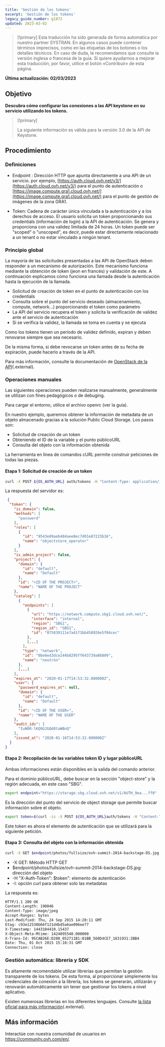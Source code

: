 ```yaml
---
title: 'Gestión de los tokens'
excerpt: 'Gestión de los tokens'
legacy_guide_number: g1872
updated: 2023-03-02
---
```


> [!primary]
> Esta traducción ha sido generada de forma automática por nuestro partner SYSTRAN. En algunos casos puede contener términos imprecisos, como en las etiquetas de los botones o los detalles técnicos. En caso de duda, le recomendamos que consulte la versión inglesa o francesa de la guía. Si quiere ayudarnos a mejorar esta traducción, por favor, utilice el botón «Contribuir» de esta página.
> 

**Última actualización: 02/03/2023**

## Objetivo

**Descubra cómo configurar las conexiones a las API keystone en su servicio utilizando los tokens.**

> [!primary]
>
> La siguiente información es válida para la versión 3.0 de la API de
> Keystone.
> 

## Procedimiento

### Definiciones
- Endpoint : Dirección HTTP que apunta directamente a una API de un servicio. por ejemplo, [https://auth.cloud.ovh.net/v3/](https://auth.cloud.ovh.net/v3/) para el punto de autenticación o [https://image.compute.gra1.cloud.ovh.net/](https://image.compute.gra1.cloud.ovh.net/) para el punto de gestión de imágenes de la zona GRA1.

- Token: Cadena de carácter única vinculada a la autenticación y a los derechos de acceso. El usuario solicita un token proporcionando sus credentials (información de login) a la API de autenticación. Se genera y proporciona con una validez limitada de 24 horas. Un token puede ser "scoped" o "unscoped", es decir, puede estar directamente relacionado a un tenant o no estar vinculado a ningún tenant.


### Principio global
La mayoría de las solicitudes presentadas a las API de OpenStack deben responder a un mecanismo de autorización. Este mecanismo funciona mediante la obtención de token (jeon en francés) y validación de este. A continuación explicamos cómo funciona una llamada desde la autenticación hasta la ejecución de la llamada.

- Solicitud de creación de token en el punto de autenticación con los credentials
- Consulta sobre el punto del servicio deseado (almacenamiento, compute, network...) proporcionando el token como parámetro
- La API del servicio recupera el token y solicita la verificación de validez ante el servicio de autenticación
- Si se verifica la validez, la llamada se toma en cuenta y se ejecuta

Como los tokens tienen un período de validez definido, expiran y deben renovarse siempre que sea necesario.

De la misma forma, si debe revocarse un token antes de su fecha de expiración, puede hacerlo a través de la API.

Para más información, consulte la documentación de [OpenStack de la API](https://docs.openstack.org/keystone/train/api_curl_examples.html){.external}.


### Operaciones manuales
Las siguientes operaciones pueden realizarse manualmente, generalmente se utilizan con fines pedagógicos o de debuging.

Para cargar el entorno, utilice el archivo openrc (ver la guía).

En nuestro ejemplo, queremos obtener la información de metadata de un objeto almacenado gracias a la solución Public Cloud Storage. Los pasos son:

- Solicitud de creación de un token
- Obteniendo el ID de la variable y el punto públicoURL
- Consulta del objeto con la información obtenida

La herramienta en línea de comandos cURL permite construir peticiones de todas las piezas.


#### Etapa 1: Solicitud de creación de un token

```bash
curl -X POST ${OS_AUTH_URL} auth/tokens -H "Content-Type: application/json" -d ' { "auth": { "identity": { "methods": ["password"], "password": { "user": { "name": "'$OS_USERNAME'", "domain": { "id": "default" }, "password": "‘OS_PASSWORD’" } }, "scope": { "project": { "name": "'$OS_TENANT_NAME'", "domain": { "id": "default" } } } } } }` | python -mjson.tool
```

La respuesta del servidor es:


```json
 {
  "token": {
    "is_domain": false,
    "methods": [
      "password"
    ],
    "roles": [
      {
        "id": "9543e89aeb484aee8ec7d01e87223b16",
        "name": "objectstore_operator"
      }
    ],
    "is_admin_project": false,
    "project": {
      "domain": {
        "id": "default",
        "name": "Default"
      },
      "id": "<ID OF THE PROJECT>",
      "name": "NAME OF THE PROJECT"
    },
    "catalog": [
      {
        "endpoints": [
          {
            "url": "https://network.compute.sbg1.cloud.ovh.net/",
            "interface": "internal",
            "region": "SBG1",
            "region_id": "SBG1",
            "id": "075839111e7a41f1bb458926e5f04cec"
          },
          [...]
        ],
        "type": "network",
        "id": "0be6ed3dce244b8295ff643739a86809",
        "name": "neutrón"
      },
      [...]
    ],
    "expires_at": "2020-01-17T14:53:32.000000Z",
    "user": {
      "password_expires_at": null,
      "domain": {
        "id": "default",
        "name": "Default"
      },
      "id": "<ID OF THE USER>",
      "name": "NAME OF THE USER"
    },
    "audit_ids": [
      "IuNOR-lKQ9GJGQd8taWBnQ"
    ],
    "issued_at": "2020-01-16T14:53:32.000000Z"
  }
}
```


#### Etapa 2: Recopilación de las variables token ID y lugar públicoURL
Ambas informaciones están disponibles en la salida del comando anterior.

Para el dominio públicoURL, debe buscar en la sección "object-store" y la región adecuada, en este caso "SBG".


```bash
export endpoint="https://storage.sbg.cloud.ovh.net/v1/AUTH_9ea...ff0"
```

Es la dirección del punto del servicio de object storage que permite buscar información sobre el objeto.


```bash
export token=$(curl -is -X POST ${OS_AUTH_URL}auth/tokens -H "Content-Type: application/json" -d ' { "auth": { "identity": { "methods": ["password"], "password": { "user": { "name": "'$OS_USERNAME'", "domain": { "id": "default" }, "password": "‘OS_PASSWORD’" } }, "scope": { "project": { "name": "'$OS_TENANT_NAME'", "domain": { "id": "default" } } } } } }` | grep -i '^X-Subject-Token' | cut -d" " -f2)
```

Este token es ahora el elemento de autenticación que se utilizará para la siguiente petición.


#### Etapa 3: Consulta del objeto con la información obtenida

```bash
curl -X GET $endpoint/photos/fullsize/ovh-summit-2014-backstage-DS.jpg -H "X-Auth-Token: $token" -I
```

- -X GET: Método HTTP GET
- $endpoint/photos/fullsize/ovh-summit-2014-backstage-DS.jpg: dirección del objeto
- -H "X-Auth-Token": $token": elemento de autenticación
- -I: opción curl para obtener solo las metadatas

La respuesta es:


```bash
HTTP/1.1 200 OK
Content-Length: 190046
Content-Type: image/jpeg
Accept-Ranges: bytes
Last-Modified: Thu, 24 Sep 2015 14:20:11 GMT
Etag: c93e12530b66f121d4bd5a6ae096ee77
X-Timestamp: 1443104410.15437
X-Object-Meta-Mtime: 1424095540.000000
X-Trans-Id: 95CAB26E:D200_052711B1:01BB_560D4CE7_1631931:2BB4
Date: Thu, 01 Oct 2015 15:10:31 GMT
Connection: close
```


### Gestión automática: librería y SDK
Es altamente recomendable utilizar librerías que permitan la gestión transparente de los tokens. De esta forma, al proporcionar simplemente los credenciales de conexión a la librería, los tokens se generarán, utilizarán y renovarán automáticamente sin tener que gestionar los tokens a nivel aplicativo.

Existen numerosas librerías en los diferentes lenguajes. Consulte [la lista oficial para más información](https://wiki.openstack.org/wiki/SDKs){.external}.

## Más información

Interactúe con nuestra comunidad de usuarios en <https://community.ovh.com/en/>.